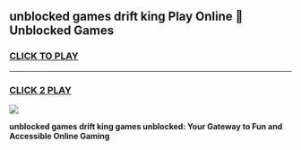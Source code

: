 
## unblocked games drift king Play Online 👋 Unblocked Games
<h3>
<a href="https://premium.freeplayer.one?title=unblocked_games_drift_king&ref=19F">CLICK TO PLAY</a></h3>
<hr>

<h3>
<a href="https://premium.freeplayer.one?title=unblocked_games_drift_king&ref=19F">CLICK 2 PLAY</a>
  
</h3>

<a href="https://premium.freeplayer.one?title=unblocked_games_drift_king&ref=19F"><img src="https://clearcache.store/games.png"></a>


**unblocked games drift king games unblocked: Your Gateway to Fun and Accessible Online Gaming**
